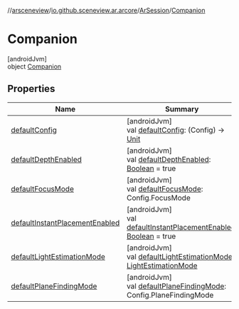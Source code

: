 //[arsceneview](../../../../index.md)/[io.github.sceneview.ar.arcore](../../index.md)/[ArSession](../index.md)/[Companion](index.md)

# Companion

[androidJvm]\
object [Companion](index.md)

## Properties

| Name | Summary |
|---|---|
| [defaultConfig](default-config.md) | [androidJvm]<br>val [defaultConfig](default-config.md): (Config) -&gt; [Unit](https://kotlinlang.org/api/latest/jvm/stdlib/kotlin/-unit/index.html) |
| [defaultDepthEnabled](default-depth-enabled.md) | [androidJvm]<br>val [defaultDepthEnabled](default-depth-enabled.md): [Boolean](https://kotlinlang.org/api/latest/jvm/stdlib/kotlin/-boolean/index.html) = true |
| [defaultFocusMode](default-focus-mode.md) | [androidJvm]<br>val [defaultFocusMode](default-focus-mode.md): Config.FocusMode |
| [defaultInstantPlacementEnabled](default-instant-placement-enabled.md) | [androidJvm]<br>val [defaultInstantPlacementEnabled](default-instant-placement-enabled.md): [Boolean](https://kotlinlang.org/api/latest/jvm/stdlib/kotlin/-boolean/index.html) = true |
| [defaultLightEstimationMode](default-light-estimation-mode.md) | [androidJvm]<br>val [defaultLightEstimationMode](default-light-estimation-mode.md): [LightEstimationMode](../../-light-estimation-mode/index.md) |
| [defaultPlaneFindingMode](default-plane-finding-mode.md) | [androidJvm]<br>val [defaultPlaneFindingMode](default-plane-finding-mode.md): Config.PlaneFindingMode |
